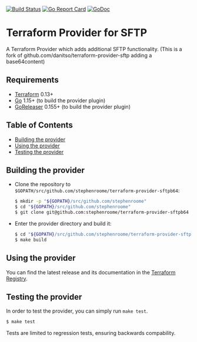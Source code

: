 [![Build Status](https://api.travis-ci.com/stephenroome/terraform-provider-sftpb64.svg?branch=master)](https://travis-ci.com/stephenroome/terraform-provider-sftpb64)
[![Go Report Card](https://goreportcard.com/badge/github.com/stephenroome/terraform-provider-sftpb64)](https://goreportcard.com/report/github.com/stephenroome/terraform-provider-sftpb64)
[![GoDoc](https://godoc.org/github.com/stephenroome/terraform-provider-sftpb64?status.svg)](http://godoc.org/github.com/stephenroome/terraform-provider-sftpb64)

# Terraform Provider for SFTP
A Terraform Provider which adds additional SFTP functionality.
(This is a fork of github.com/danitso/terraform-provider-sftp adding a base64content)

## Requirements

- [Terraform](https://www.terraform.io/downloads.html) 0.13+
- [Go](https://golang.org/doc/install) 1.15+ (to build the provider plugin)
- [GoReleaser](https://goreleaser.com/install/) 0.155+ (to build the provider plugin)

## Table of Contents
- [Building the provider](#building-the-provider)
- [Using the provider](#using-the-provider)
- [Testing the provider](#testing-the-provider)

## Building the provider
- Clone the repository to `$GOPATH/src/github.com/stephenroome/terraform-provider-sftpb64`:

    ```sh
    $ mkdir -p "${GOPATH}/src/github.com/stephenroome"
    $ cd "${GOPATH}/src/github.com/stephenroome"
    $ git clone git@github.com:stephenroome/terraform-provider-sftpb64
    ```

- Enter the provider directory and build it:

    ```sh
    $ cd "${GOPATH}/src/github.com/stephenroome/terraform-provider-sftpb64"
    $ make build
    ```

## Using the provider
You can find the latest release and its documentation in the [Terraform Registry](https://registry.terraform.io/providers/stephenroome/sftpb64/latest).

## Testing the provider
In order to test the provider, you can simply run `make test`.

```sh
$ make test
```

Tests are limited to regression tests, ensuring backwards compability.
